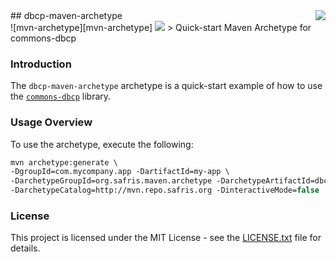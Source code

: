 <img src="https://www.cohesionfirst.org/logo.png" align="right" />
## dbcp-maven-archetype<br>![mvn-archetype][mvn-archetype] <a href="https://www.cohesionfirst.org/"><img src="https://img.shields.io/badge/CohesionFirst%E2%84%A2--blue.svg"></a>
> Quick-start Maven Archetype for commons-dbcp

### Introduction

The `dbcp-maven-archetype` archetype is a quick-start example of how to use the [`commons-dbcp`][commons-dbcp] library.

### Usage Overview

To use the archetype, execute the following:

  ```tcsh
  mvn archetype:generate \
  -DgroupId=com.mycompany.app -DartifactId=my-app \
  -DarchetypeGroupId=org.safris.maven.archetype -DarchetypeArtifactId=dbcp-maven-archetype \
  -DarchetypeCatalog=http://mvn.repo.safris.org -DinteractiveMode=false
  ```

### License

This project is licensed under the MIT License - see the [LICENSE.txt](LICENSE.txt) file for details.

[commons-dbcp]: https://github.com/SevaSafris/commons-dbcp
[mvn-archetype]: https://img.shields.io/badge/mvn-archetype-yellow.svg